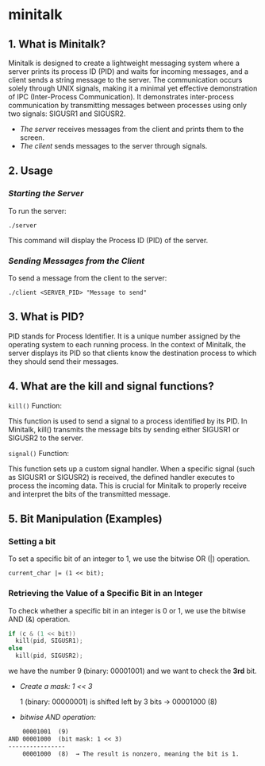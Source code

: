 # minitalk

## 1. What is Minitalk?
Minitalk is designed to create a lightweight messaging system where a server prints its process ID (PID) and waits for incoming messages, and a client sends a string message to the server. The communication occurs solely through UNIX signals, making it a minimal yet effective demonstration of IPC (Inter-Process Communication).
It demonstrates inter-process communication by transmitting messages between processes using only two signals: SIGUSR1 and SIGUSR2.
- *The server* receives messages from the client and prints them to the screen.
- *The client* sends messages to the server through signals.

## 2. Usage
### *Starting the Server*

  To run the server:

  ```./server```
  
  This command will display the Process ID (PID) of the server.
### *Sending Messages from the Client*

To send a message from the client to the server:

```./client <SERVER_PID> "Message to send"```


## 3. What is PID?
PID stands for Process Identifier. It is a unique number assigned by the operating system to each running process. In the context of Minitalk, the server displays its PID so that clients know the destination process to which they should send their messages.

## 4. What are the kill and signal functions?
```kill()``` Function:

This function is used to send a signal to a process identified by its PID. In Minitalk, kill() transmits the message bits by sending either SIGUSR1 or SIGUSR2 to the server.

```signal()``` Function:

This function sets up a custom signal handler. When a specific signal (such as SIGUSR1 or SIGUSR2) is received, the defined handler executes to process the incoming data. This is crucial for Minitalk to properly receive and interpret the bits of the transmitted message.


## 5. Bit Manipulation (Examples)
### Setting a bit     
To set a specific bit of an integer to 1, we use the bitwise OR (|) operation.

```current_char |= (1 << bit);```

    

 ### Retrieving the Value of a Specific Bit in an Integer
To check whether a specific bit in an integer is 0 or 1, we use the bitwise AND (&) operation.

```c
if (c & (1 << bit))
  kill(pid, SIGUSR1);
else
  kill(pid, SIGUSR2);
```

we have the number 9 (binary: 00001001) and we want to check the **3rd** bit.
- *Create a mask: 1 << 3*
  
  1 (binary: 00000001) is shifted left by 3 bits → 00001000 (8)

- *bitwise AND operation:*
```txt
    00001001  (9)
AND 00001000  (bit mask: 1 << 3)
----------------
    00001000  (8)  → The result is nonzero, meaning the bit is 1.
```
    
